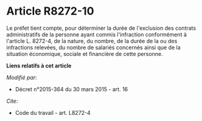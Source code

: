 # Article R8272-10

Le préfet tient compte, pour déterminer la durée de l'exclusion des contrats administratifs de la personne ayant commis
l'infraction conformément à l'article L. 8272-4, de la nature, du nombre, de la durée de la ou des infractions relevées, du
nombre de salariés concernés ainsi que de la situation économique, sociale et financière de cette personne.

**Liens relatifs à cet article**

_Modifié par_:

  - Décret n°2015-364 du 30 mars 2015 - art. 16

_Cite_:

  - Code du travail - art. L8272-4
